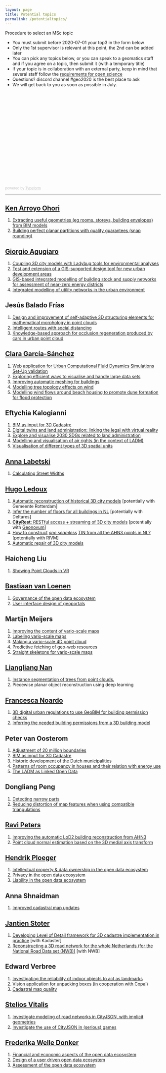 ```yaml
---
layout: page
title: Potential topics
permalink: /potentialtopics/
---
```



<article class="message is-warning">
  <div class="message-header">
    <p>Procedure to select an MSc topic</p>
  </div>
  <div class="message-body">
    <ul>
      <li>You must submit before 2020-07-01 your top3 in the form below</li>
      <li>Only the 1st supervisor is relevant at this point, the 2nd can be added later</li>
      <li>You can pick any topics below, or you can speak to a geomatics staff and if you agree on a topic, then submit it (with a temporary title)</li>
      <li>If your topic is in collaboration with an external party, keep in mind that several staff follow the <a href="https://3d.bk.tudelft.nl/courses/geo2020/openscience/">requirements for open science</a></li>
      <li>Questions? discord channel #geo2020 is the best place to ask</li>
      <li>We will get back to you as soon as possible in July.</li>
    </ul>  
  </div>
</article>


<div class="columns is-mobile">
  <div class="column is-three-fifths is-offset-one-fifth">
    <div class="typeform-widget" data-url="https://francescanoardo.typeform.com/to/zSNKB3" style="width: 100%; height: 300px;"></div> <script> (function() { var qs,js,q,s,d=document, gi=d.getElementById, ce=d.createElement, gt=d.getElementsByTagName, id="typef_orm", b="https://embed.typeform.com/"; if(!gi.call(d,id)) { js=ce.call(d,"script"); js.id=id; js.src=b+"embed.js"; q=gt.call(d,"script")[0]; q.parentNode.insertBefore(js,q) } })() </script> <div style="font-family: Sans-Serif;font-size: 12px;color: #999;opacity: 0.5; padding-top: 5px;"> powered by <a href="https://admin.typeform.com/signup?utm_campaign=zSNKB3&utm_source=typeform.com-01D8JX62W8ZKQH5MX624AX7W7R-pro&utm_medium=typeform&utm_content=typeform-embedded-poweredbytypeform&utm_term=EN" style="color: #999" target="_blank">Typeform</a> </div>
  </div>
</div>

---

## [Ken Arroyo Ohori](https://3d.bk.tudelft.nl/ken/)
1. [Extracting useful geometries (eg rooms, storeys, building envelopes) from BIM models](https://3d.bk.tudelft.nl/education/msctopics/#extracting-buildingstoreydwellingroom-shapes-from-a-bim-models)
2. [Building perfect planar partitions with quality guarantees (snap rounding)](https://3d.bk.tudelft.nl/education/msctopics/#snap-rounding-in-a-triangulation) 


## [Giorgio Agugiaro](https://3d.bk.tudelft.nl/gagugiaro/)
1. [Coupling 3D city models with Ladybug tools for environmental analyses](https://3d.bk.tudelft.nl/education/msctopics/#coupling-3d-city-models-with-ladybug-tools-for-environmental-analyses)
2. [Test and extension of a GIS-supported design tool for new urban development areas](https://3d.bk.tudelft.nl/education/msctopics/#testing-and-extension-of-a-gis-supported-design-tool-for-new-urban-development-areas)
3. [GIS-based integrated modelling of building stock and supply networks for assessment of near-zero energy districts](https://3d.bk.tudelft.nl/education/msctopics/#gis-based-integrated-modelling-of-building-stock-and-supply-networks-for-assessment-of-near-zero-energy-districts)
4. [Integrated modelling of utility networks in the urban environment](https://3d.bk.tudelft.nl/education/msctopics/#integrated-modelling-of-utility-networks-in-the-urban-environment)


## Jesús Balado Frías
1. [Design and improvement of self-adaptive 3D structuring elements for mathematical morphology in point clouds](https://wiki.tudelft.nl/bin/view/Organisation/OTB/GISt/MScThesisTopics)
2. [Intelligent routes with social distancing](https://wiki.tudelft.nl/bin/view/Organisation/OTB/GISt/MScThesisTopics)
3. [Knowledge-based approach for occlusion regeneration produced by cars in urban point cloud](https://wiki.tudelft.nl/bin/view/Organisation/OTB/GISt/MScThesisTopics)


## [Clara García-Sánchez](https://3d.bk.tudelft.nl/gsclara/)
1. [Web application for Urban Computational Fluid Dynamics Simulations Set-Up validation](https://3d.bk.tudelft.nl/education/msctopics/#web-application-for-urban-computational-fluid-dynamics-simulations-set-up-validation)
2. [Exploring efficient ways to visualise and handle large data sets](https://3d.bk.tudelft.nl/education/msctopics/#exploring-efficient-ways-to-visualize-and-handle-large-data-sets)
3. [Improving automatic meshing for buildings](https://3d.bk.tudelft.nl/education/msctopics/#improving-automatic-meshing-for-buildings)
4. [Modelling tree topology effects on wind](https://3d.bk.tudelft.nl/education/msctopics/#modelling-tree-topology-effects-on-wind)
5. [Modelling wind flows around beach housing to promote dune formation for flood protection](https://3d.bk.tudelft.nl/education/msctopics/#modelling-wind-flows-around-beach-housing-to-promote-dune-formation-for-flood-protection)


## Eftychia Kalogianni
1. [BIM as input for 3D Cadastre](https://wiki.tudelft.nl/bin/view/Organisation/OTB/GISt/MScThesisTopics)
2. [Digital twins and land administration: linking the legal with virtual reality](https://wiki.tudelft.nl/bin/view/Organisation/OTB/GISt/MScThesisTopics)
3. [Explore and visualise 2030 SDGs related to land administration](https://wiki.tudelft.nl/bin/view/Organisation/OTB/GISt/MScThesisTopics)
4. [Modelling and visualisation of air rights (in the context of LADM)](https://wiki.tudelft.nl/bin/view/Organisation/OTB/GISt/MScThesisTopics)
5. [Visualisation of different types of 3D spatial units](https://wiki.tudelft.nl/bin/view/Organisation/OTB/GISt/MScThesisTopics)


## [Anna Labetski](https://3d.bk.tudelft.nl/alabetski/)
1. [Calculating Street Widths](https://3d.bk.tudelft.nl/education/msctopics/#calculating-street-widths)


## [Hugo Ledoux](https://3d.bk.tudelft.nl/hledoux/)
1. [Automatic reconstruction of historical 3D city models](https://3d.bk.tudelft.nl/education/msctopics/#automatic-reconstruction-of-historical-3d-city-models) [potentially with Gemeente Rotterdam]
2. [Infer the number of floors for all buildings in NL](https://3d.bk.tudelft.nl/education/msctopics/#infer-the-number-of-floors-for-all-buildings-in-nl) [potentially with Deltares]
3. [**CityRest**](https://3d.bk.tudelft.nl/education/msctopics/#cityrest-restful-access--streaming-of-3d-city-models)[: RESTful access + streaming of 3D city models](https://3d.bk.tudelft.nl/education/msctopics/#cityrest-restful-access--streaming-of-3d-city-models) [potentially with [Geonovum](https://www.geonovum.nl/)]
4. [How to construct](https://3d.bk.tudelft.nl/education/msctopics/#how-to-construct-one-seamless-tin-from-all-the-ahn3-points-in-nl) [*one seamless*](https://3d.bk.tudelft.nl/education/msctopics/#how-to-construct-one-seamless-tin-from-all-the-ahn3-points-in-nl) [TIN from all the AHN3 points in NL?](https://3d.bk.tudelft.nl/education/msctopics/#how-to-construct-one-seamless-tin-from-all-the-ahn3-points-in-nl) [potentially with RIVM]
5. [Automatic repair of 3D city models](https://3d.bk.tudelft.nl/education/msctopics/#automatic-repair-of-3d-city-models)


## Haicheng Liu
1. [Showing Point Clouds in VR](https://wiki.tudelft.nl/bin/view/Organisation/OTB/GISt/MScThesisTopics)


## [Bastiaan van Loenen](https://www.tudelft.nl/en/staff/b.vanloenen/)
1. [Governance of the open data ecosystem](https://kcopendata.eu/education/thesis-topics/#IP)
2. [User interface design of geoportals](https://kcopendata.eu/education/thesis-topics/#geoportals)


## Martijn Meijers
1. [Improving the content of vario-scale maps](https://wiki.tudelft.nl/bin/view/Organisation/OTB/GISt/MScThesisTopics)
2. [Labeling vario-scale maps](https://wiki.tudelft.nl/bin/view/Organisation/OTB/GISt/MScThesisTopics)
3. [Making a vario-scale 4D point cloud](https://wiki.tudelft.nl/bin/view/Organisation/OTB/GISt/MScThesisTopics)
4. [Predictive fetching of geo-web resources](https://wiki.tudelft.nl/bin/view/Organisation/OTB/GISt/MScThesisTopics)
5. [Straight skeletons for vario-scale maps](https://wiki.tudelft.nl/bin/view/Organisation/OTB/GISt/MScThesisTopics)


## [Liangliang Nan](https://3d.bk.tudelft.nl/liangliang)
1. [Instance segmentation of trees from point clouds.](https://3d.bk.tudelft.nl/education/msctopics/#instance-segmentation-of-trees-from-point-clouds)
2. Piecewise planar object reconstruction using deep learning


## [Francesca Noardo](http://www.noardo.eu/)
1. [3D digital urban regulations to use GeoBIM for building permission checks](https://3d.bk.tudelft.nl/education/msctopics/#3d-digital-urban-regulations-to-use-geobim-for-building-permission-checks)
2. [Inferring the needed building permissions from a 3D building model](https://3d.bk.tudelft.nl/education/msctopics/#inferring-the-needed-building-permission-from-a-3d-building-model)


## Peter van Oosterom
1. [Adjustment of 20 million boundaries](https://wiki.tudelft.nl/bin/view/Organisation/OTB/GISt/MScThesisTopics)
2. [BIM as input for 3D Cadastre](https://wiki.tudelft.nl/bin/view/Organisation/OTB/GISt/MScThesisTopics)
3. [Historic development of the Dutch municipalities](https://wiki.tudelft.nl/bin/view/Organisation/OTB/GISt/MScThesisTopics)
4. [Patterns of room occupancy in houses and their relation with energy use](https://wiki.tudelft.nl/bin/view/Organisation/OTB/GISt/MScThesisTopics)
5. [The LADM as Linked Open Data](https://wiki.tudelft.nl/bin/view/Organisation/OTB/GISt/MScThesisTopics)


## Dongliang Peng
1. [Detecting narrow parts](https://wiki.tudelft.nl/bin/view/Organisation/OTB/GISt/MScThesisTopics)
2. [Reducing distortion of map features when using compatible triangulations](https://wiki.tudelft.nl/bin/view/Organisation/OTB/GISt/MScThesisTopics)


## [Ravi Peters](https://3d.bk.tudelft.nl/rypeters)
1. [Improving the automatic LoD2 building reconstruction from AHN3](https://3d.bk.tudelft.nl/education/msctopics/#improving-the-automatic-lod2-building-reconstruction-from-ahn3)
2. [Point cloud normal estimation based on the 3D medial axis transform](https://3d.bk.tudelft.nl/education/msctopics/#point-cloud-normal-estimation-based-on-the-3d-medial-axis-transform)


## [Hendrik Ploeger](https://www.tudelft.nl/staff/h.d.ploeger/)
1. [Intellectual property & data ownership in the open data ecosystem](https://kcopendata.eu/education/thesis-topics/#IP) 
2. [Privacy in the open data ecosystem](https://kcopendata.eu/education/thesis-topics/#privacy-and-open-data)
3. [Liability in the open data ecosystem](https://kcopendata.eu/education/thesis-topics/#liability)

## Anna Shnaidman 
1. [Improved cadastral map updates](https://wiki.tudelft.nl/bin/view/Organisation/OTB/GISt/MScThesisTopics)


## [Jantien Stoter](https://3d.bk.tudelft.nl/jstoter/)
1. [Developing Level of Detail framework for 3D cadastre implementation in practice](https://www.fig.net/resources/proceedings/fig_proceedings/fig2020/papers/ts04e/TS04E_stoter_ho_et_al_10503_abs.pdf) [with Kadaster]
2. [Reconstructing a 3D road network for the whole Netherlands (for the National Road Data set (NWB))](https://nationaalwegenbestand.nl/nieuws/hoogte-informatie-toegevoegd-aan-nwb-voor-omgevingswet) [with NWB]


## Edward Verbree
1. [Investigating the reliability of indoor objects to act as landmarks](https://wiki.tudelft.nl/bin/view/Organisation/OTB/GISt/MScThesisTopics)
2. [Vision application for unpacking boxes (in cooperation with Copal)](https://wiki.tudelft.nl/bin/view/Organisation/OTB/GISt/MScThesisTopics)
3. [Cadastral map quality](https://wiki.tudelft.nl/bin/view/Organisation/OTB/GISt/MScThesisTopics)


## [Stelios Vitalis](https://3d.bk.tudelft.nl/svitalis/)
1. [Investigate modeling of road networks in CityJSON, with implicit geometries](https://3d.bk.tudelft.nl/education/msctopics/#where-do-i-turn-investigate-modelling-of-road-networks-in-cityjson-with-implicit-geometries)
1. [Investigate the use of CityJSON in (serious) games](https://3d.bk.tudelft.nl/education/msctopics/#investigate-the-use-of-cityjson-in-serious-games)


## [Frederika Welle Donker](https://www.tudelft.nl/en/staff/f.m.welledonker/)
1. [Financial and economic aspects of the open data ecosystem](https://kcopendata.eu/education/thesis-topics/#financial)
2. [Design of a user driven open data ecosystem](https://kcopendata.eu/education/thesis-topics/#userdriven) [](https://kcopendata.eu/education/thesis-topics/#userdriven)
3. [Assessment of the open data ecosystem](https://kcopendata.eu/education/thesis-topics/#ODECO)
 
 

